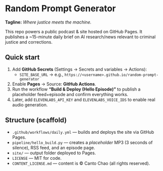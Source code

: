 # Random Prompt Generator
**Tagline:** *Where justice meets the machine.*

This repo powers a public podcast & site hosted on GitHub Pages. It publishes a ~15-minute daily brief on AI research/news relevant to criminal justice and corrections.

## Quick start
1. Add **GitHub Secrets** (Settings → Secrets and variables → Actions):
   - `SITE_BASE_URL` → e.g., `https://<username>.github.io/random-prompt-generator`
2. Enable **Pages** → Source: **GitHub Actions**.
3. Run the workflow **“Build & Deploy (Hello Episode)”** to publish a placeholder feed+episode and confirm everything works.
4. Later, add `ELEVENLABS_API_KEY` and `ELEVENLABS_VOICE_IDS` to enable real audio generation.

## Structure (scaffold)
- `.github/workflows/daily.yml` — builds and deploys the site via GitHub Pages.
- `pipeline/hello_build.py` — creates a *placeholder* MP3 (3 seconds of silence), RSS feed, and an episode page.
- `site/` — output folder deployed to Pages.
- `LICENSE` — MIT for code.
- `CONTENT_LICENSE.md` — content is © Canto Chao (all rights reserved).
